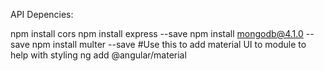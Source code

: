API Depencies:

npm install cors
npm install express --save
npm install mongodb@4.1.0 --save
npm install multer --save
#Use this to add material UI to module to help with styling
ng add @angular/material

